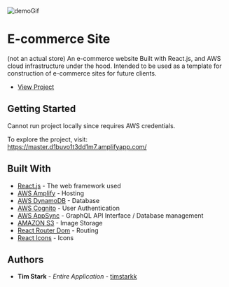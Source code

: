 ![demoGif](https://github.com/timstarkk/ShoeStore/blob/master/src/images/shoestore.gif)

# E-commerce Site

(not an actual store)
An e-commerce website Built with React.js, and AWS cloud infrastructure under the hood.
Intended to be used as a template for construction of e-commerce sites for future clients.

* [View Project](https://master.d1buvo1t3dd1m7.amplifyapp.com/)

## Getting Started

Cannot run project locally since requires AWS credentials.

To explore the project, visit: https://master.d1buvo1t3dd1m7.amplifyapp.com/

## Built With

* [React.js](https://reactjs.org/) - The web framework used
* [AWS Amplify](https://aws.amazon.com/amplify/) - Hosting
* [AWS DynamoDB](https://aws.amazon.com/dynamodb/) - Database
* [AWS Cognito](https://aws.amazon.com/cognito/) - User Authentication
* [AWS AppSync](https://aws.amazon.com/appsync/) - GraphQL API Interface / Database management
* [AMAZON S3](https://aws.amazon.com/s3/) - Image Storage
* [React Router Dom](https://www.npmjs.com/package/react-router-dom) - Routing
* [React Icons](https://react-icons.netlify.com/#/) - Icons

## Authors

* **Tim Stark** - *Entire Application* - [timstarkk](https://github.com/timstarkk)